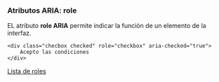 ### Atributos ARIA: role

EL atributo __role ARIA__ permite indicar la función de un elemento de la interfaz. 

```
<div class="checbox checked" role="checkbox" aria-checked="true">
    Acepto las condiciones
</div>
```
[Lista de roles](https://www.w3.org/TR/wai-aria-1.1/#role_definitions)